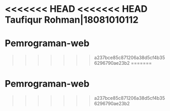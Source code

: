 <<<<<<< HEAD
<<<<<<< HEAD
<br>Taufiqur Rohman|18081010112<br>
=======
# Pemrograman-web
>>>>>>> a237bce85c871206a38d5cf4b356296790ae23b2
=======
# Pemrograman-web
>>>>>>> a237bce85c871206a38d5cf4b356296790ae23b2
